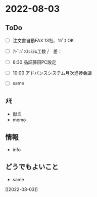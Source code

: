 # 2022-08-03

## ToDo
- [ ] 注文書自動FAX 13社、1ﾊﾟｽ OK
- [ ] ｱﾄﾞﾊﾞﾝｽｼｽﾃﾑ工数 /　差：
- [ ] 8:30 品証藤田PC設定
- [ ] 10:00 アドバンスシステム月次進捗会議
- [ ] same


## ﾒﾓ
- 献血
- memo


## 情報
- info


## どうでもよいこと
- same


[[2022-08-03]]

